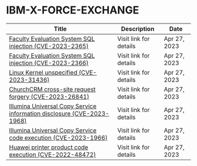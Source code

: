 

# IBM-X-FORCE-EXCHANGE

 |Title|Description|Date|
 |---|---|---|
 |[Faculty Evaluation System SQL injection (CVE-2023-2365)](https://exchange.xforce.ibmcloud.com/activity/list?filter=Vulnerabilities)|Visit link for details|Apr 27, 2023|
 |[Faculty Evaluation System SQL injection (CVE-2023-2366)](https://exchange.xforce.ibmcloud.com/activity/list?filter=Vulnerabilities)|Visit link for details|Apr 27, 2023|
 |[Linux Kernel unspecified (CVE-2023-31436)](https://exchange.xforce.ibmcloud.com/activity/list?filter=Vulnerabilities)|Visit link for details|Apr 27, 2023|
 |[ChurchCRM cross-site request forgery (CVE-2023-26841)](https://exchange.xforce.ibmcloud.com/activity/list?filter=Vulnerabilities)|Visit link for details|Apr 27, 2023|
 |[Illumina Universal Copy Service information disclosure (CVE-2023-1968)](https://exchange.xforce.ibmcloud.com/activity/list?filter=Vulnerabilities)|Visit link for details|Apr 27, 2023|
 |[Illumina Universal Copy Service code execution (CVE-2023-1966)](https://exchange.xforce.ibmcloud.com/activity/list?filter=Vulnerabilities)|Visit link for details|Apr 27, 2023|
 |[Huawei printer product code execution (CVE-2022-48472)](https://exchange.xforce.ibmcloud.com/activity/list?filter=Vulnerabilities)|Visit link for details|Apr 27, 2023|
 